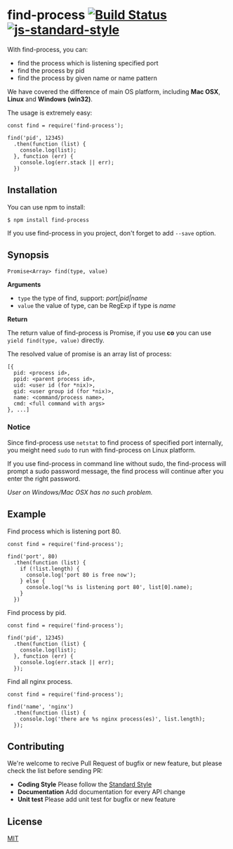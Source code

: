 # find-process [![Build Status](https://travis-ci.org/yibn2008/find-process.svg?branch=master)](https://travis-ci.org/yibn2008/find-process) [![js-standard-style](https://img.shields.io/badge/code%20style-standard-brightgreen.svg)](http://standardjs.com/)


With find-process, you can:

- find the process which is listening specified port
- find the process by pid
- find the process by given name or name pattern

We have covered the difference of main OS platform, including **Mac OSX**, **Linux** and **Windows (win32)**.

The usage is extremely easy:


```
const find = require('find-process');

find('pid', 12345)
  .then(function (list) {
    console.log(list);
  }, function (err) {
    console.log(err.stack || err);
  })
```

## Installation

You can use npm to install:

```
$ npm install find-process
```

If you use find-process in you project, don't forget to add `--save` option.

## Synopsis

```
Promise<Array> find(type, value)
```

**Arguments**

- `type` the type of find, support: *port|pid|name*
- `value` the value of type, can be RegExp if type is *name*

**Return**

The return value of find-process is Promise, if you use **co** you can use `yield find(type, value)` directly.

The resolved value of promise is an array list of process:

```
[{
  pid: <process id>,
  ppid: <parent process id>,
  uid: <user id (for *nix)>,
  gid: <user group id (for *nix)>,
  name: <command/process name>,
  cmd: <full command with args>
}, ...]
```

### Notice

Since find-process use `netstat` to find process of specified port internally, you meight need `sudo` to run with find-process on Linux platform.

If you use find-process in command line without sudo, the find-process will prompt a sudo password message, the find process will continue after you enter the right password.

*User on Windows/Mac OSX has no such problem.*

## Example

Find process which is listening port 80.

```
const find = require('find-process');

find('port', 80)
  .then(function (list) {
    if (!list.length) {
      console.log('port 80 is free now');
    } else {
      console.log('%s is listening port 80', list[0].name);
    }
  })
```

Find process by pid.

```
const find = require('find-process');

find('pid', 12345)
  .then(function (list) {
    console.log(list);
  }, function (err) {
    console.log(err.stack || err);
  });
```

Find all nginx process.

```
const find = require('find-process');

find('name', 'nginx')
  .then(function (list) {
    console.log('there are %s nginx process(es)', list.length);
  });
```

## Contributing

We're welcome to recive Pull Request of bugfix or new feature, but please check the list before sending PR:

- **Coding Style** Please follow the [Standard Style](https://github.com/feross/standard)
- **Documentation** Add documentation for every API change
- **Unit test** Please add unit test for bugfix or new feature

## License

[MIT](LICENSE)

